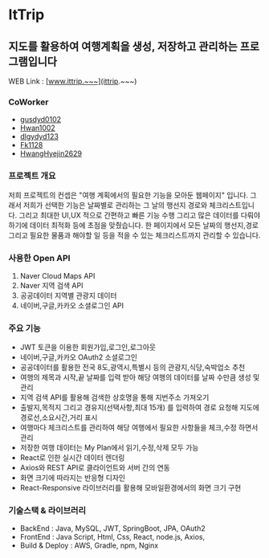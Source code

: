 # ItTrip

## 지도를 활용하여 여행계획을 생성, 저장하고 관리하는 프로그램입니다

WEB Link : [www.ittrip.~~~](ittrip.~~~)

### CoWorker
- [gusdyd0102](https://github.com/gusdyd0102)
- [Hwan1002](https://github.com/Hwan1002)
- [dlgydyd123](https://github.com/dlgydyd123)
- [Fk1128](https://github.com/Fk1128)
- [HwangHyejin2629](https://github.com/HwangHyejin2629)

### 프로젝트 개요
저희 프로젝트의 컨셉은 "여행 계획에서의 필요한 기능을 모아둔 웹페이지" 입니다.
그래서 저희가 선택한 기능은 날짜별로 관리하는 그 날의 행선지 경로와 체크리스트입니다. 그리고
최대한 UI,UX 적으로 간편하고 빠른 기능 수행 그리고 많은 데이터를 다뤄야 하기에 데이터 최적화 등에 초점을 맞췄습니다.
한 페이지에서 모든 날짜의 행선지,경로 그리고 필요한 물품과 해야할 일 등을 적을 수 있는 체크리스트까지 관리할 수 있습니다.

### 사용한 Open API 
1. Naver Cloud Maps API
2. Naver 지역 검색 API
3. 공공데이터 지역별 관광지 데이터
4. 네이버,구글,카카오 소셜로그인 API

### 주요 기능
- JWT 토큰을 이용한 회원가입,로그인,로그아웃
- 네이버,구글,카카오 OAuth2 소셜로그인
- 공공데이터를 활용한 전국 8도,광역시,특별시 등의 관광지,식당,숙박업소 추천
- 여행의 제목과 시작,끝 날짜를 입력 받아 해당 여행의 데이터를 날짜 수만큼 생성 및 관리
- 지역 검색 API를 활용해 검색한 상호명을 통해 지번주소 가져오기
- 출발지,목적지 그리고 경유지(선택사항,최대 15개) 를 입력하여 경로 요청해 지도에 경로선,소요시간,거리 표시
- 여행마다 체크리스트를 관리하여 해당 여행에서 필요한 사항들을 체크,수정 하면서 관리
- 저장한 여행 데이터는 My Plan에서 읽기,수정,삭제 모두 가능
- React로 인한 실시간 데이터 렌더링
- Axios와 REST API로 클라이언트와 서버 간의 연동
- 화면 크기에 따라지는 반응형 디자인
-  React-Responsive 라이브러리를 활용해 모바일환경에서의 화면 크기 구현

### 기술스택 & 라이브러리
- BackEnd : Java, MySQL, JWT, SpringBoot, JPA, OAuth2
- FrontEnd : Java Script, Html, Css, React, node.js, Axios, 
- Build & Deploy : AWS, Gradle, npm, Nginx
